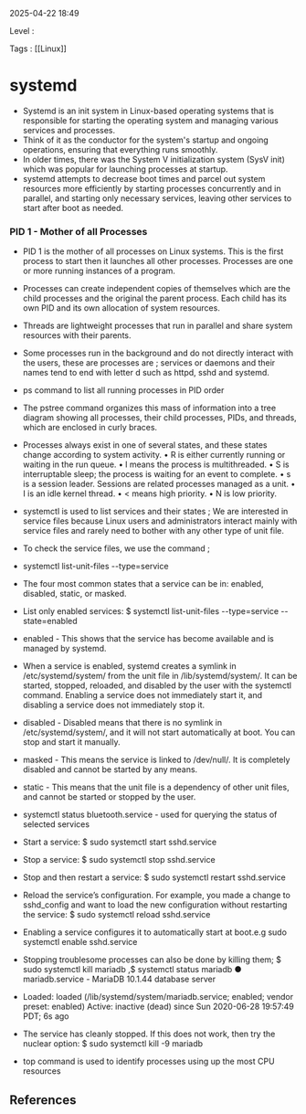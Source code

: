 

2025-04-22 18:49

Level : 

Tags : [[Linux]]

# systemd

- Systemd is an init system in Linux-based operating systems that is responsible for starting the operating system and managing various services and processes.
- Think of it as the conductor for the system's startup and ongoing operations, ensuring that everything runs smoothly.
- In older times, there was the System V initialization system (SysV init) which was popular for launching processes at startup.
- systemd attempts to decrease boot times and parcel out system resources more efficiently by starting processes concurrently and in parallel, and starting only necessary services, leaving other services to start after boot as needed.

### PID 1 - Mother of all Processes
- PID 1 is the mother of all processes on Linux systems. This is the first process to start then it launches all other processes. Processes are one or more running instances of a program.
- Processes can create independent copies of themselves which are the child processes and the original the parent process. Each child has its own PID  and its own allocation of system resources.
- Threads are lightweight processes that run in parallel and share system resources with their parents.
- Some processes run in the background and do not directly interact with the users, these are processes are ; services or daemons and their names tend to end with letter d such as httpd, sshd and systemd.
- ps command to list all running processes in PID order
- The pstree command organizes this mass of information into a tree diagram showing all processes, their child processes, PIDs, and threads, which are enclosed in curly braces.
- Processes always exist in one of several states, and these states change according to system activity. 
• R is either currently running or waiting in the run queue.
• l means the process is multithreaded.
• S is interruptable sleep; the process is waiting for an event to complete.
• s is a session leader. Sessions are related processes managed as a unit.
• I is an idle kernel thread.
• < means high priority.
• N is low priority.

- systemctl is used to list services and their states ; We are interested in service files because Linux users and administrators interact mainly with service files and rarely need to bother with any other type of unit file.
- To check the service files, we use the command ;
- systemctl list-unit-files --type=service
- The four most common states that a service can be in: enabled, disabled, static, or masked.
- List only enabled services: $ systemctl list-unit-files --type=service --state=enabled

- enabled - This shows that the service has become available and is managed by systemd.
- When a service is enabled, systemd creates a symlink in /etc/systemd/system/ from the unit file in /lib/systemd/system/. It can be started, stopped, reloaded, and disabled by the user with the systemctl command. Enabling a service does not immediately start it, and disabling a service does not immediately stop it.
- disabled - Disabled means that there is no symlink in /etc/systemd/system/, and it will not start automatically at boot. You can stop and start it manually.
- masked - This means the service is linked to /dev/null/. It is completely disabled and cannot be started by any means.
- static - This means that the unit file is a dependency of other unit files, and cannot be started or stopped by the user.
- systemctl status bluetooth.service - used for querying the status of selected services
- Start a service: $ sudo systemctl start sshd.service
- Stop a service: $ sudo systemctl stop sshd.service
- Stop and then restart a service: $ sudo systemctl restart sshd.service
- Reload the service’s configuration. For example, you made a change to sshd_config and want to load the new configuration without restarting the service: $ sudo systemctl reload sshd.service
- Enabling a service configures it to automatically start at boot.e.g sudo systemctl enable sshd.service
- Stopping troublesome processes can also be done by killing them; $ sudo systemctl kill mariadb ,$ systemctl status mariadb
● mariadb.service - MariaDB 10.1.44 database server
- Loaded: loaded (/lib/systemd/system/mariadb.service; enabled; vendor preset: enabled)
Active: inactive (dead) since Sun 2020-06-28 19:57:49 PDT; 6s ago
- The service has cleanly stopped. If this does not work, then try the nuclear option: $ sudo systemctl kill -9 mariadb
- top command is used to identify processes using up the most CPU resources
## References
